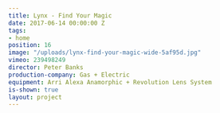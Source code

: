 ```yaml
---
title: Lynx - Find Your Magic
date: 2017-06-14 00:00:00 Z
tags:
- home
position: 16
image: "/uploads/lynx-find-your-magic-wide-5af95d.jpg"
vimeo: 239498249
director: Peter Banks
production-company: Gas + Electric
equipment: Arri Alexa Anamorphic + Revolution Lens System
is-shown: true
layout: project
---
```


